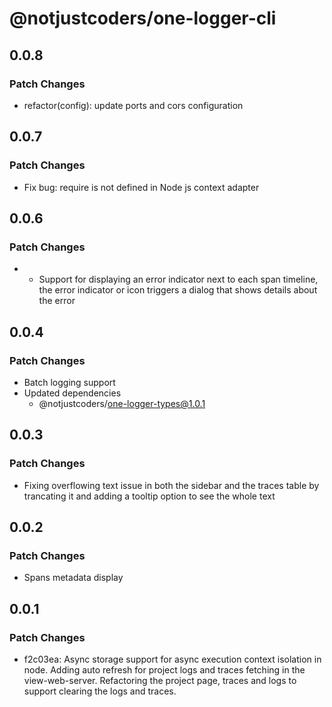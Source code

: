 # @notjustcoders/one-logger-cli

## 0.0.8

### Patch Changes

- refactor(config): update ports and cors configuration

## 0.0.7

### Patch Changes

- Fix bug: require is not defined in Node js context adapter

## 0.0.6

### Patch Changes

- - Support for displaying an error indicator next to each span timeline, the error indicator or icon triggers a dialog that shows details about the error

## 0.0.4

### Patch Changes

- Batch logging support
- Updated dependencies
  - @notjustcoders/one-logger-types@1.0.1

## 0.0.3

### Patch Changes

- Fixing overflowing text issue in both the sidebar and the traces table by trancating it and adding a tooltip option to see the whole text

## 0.0.2

### Patch Changes

- Spans metadata display

## 0.0.1

### Patch Changes

- f2c03ea: Async storage support for async execution context isolation in node.
  Adding auto refresh for project logs and traces fetching in the view-web-server.
  Refactoring the project page, traces and logs to support clearing the logs and traces.
